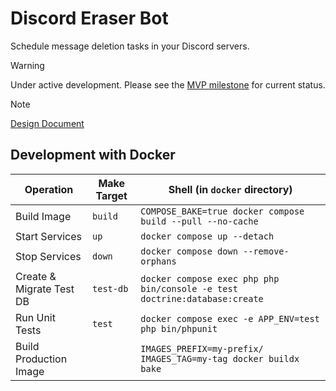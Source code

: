 # Discord Eraser Bot

Schedule message deletion tasks in your Discord servers.

> [!WARNING]
> Under active development. Please see the [MVP milestone](https://github.com/kidthales/discord-eraser-bot/milestone/1) for current status.

> [!NOTE]
> [Design Document](https://github.com/kidthales/discord-eraser-bot/wiki/Design)

## Development with Docker

| Operation                | Make Target | Shell (in `docker` directory)                                              |
|--------------------------|-------------|----------------------------------------------------------------------------|
| Build Image              | `build`     | `COMPOSE_BAKE=true docker compose build --pull --no-cache`                 |
| Start Services           | `up`        | `docker compose up --detach`                                               |
| Stop Services            | `down`      | `docker compose down --remove-orphans`                                     |
| Create & Migrate Test DB | `test-db`   | `docker compose exec php php bin/console -e test doctrine:database:create` |
| Run Unit Tests           | `test`      | `docker compose exec -e APP_ENV=test php bin/phpunit`                      |
| Build Production Image   |             | `IMAGES_PREFIX=my-prefix/ IMAGES_TAG=my-tag docker buildx bake`            |
